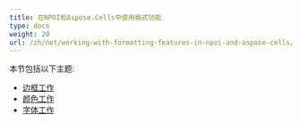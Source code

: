 ```yaml
---
title: 在NPOI和Aspose.Cells中使用格式功能
type: docs
weight: 20
url: /zh/net/working-with-formatting-features-in-npoi-and-aspose-cells/
---
```


本节包括以下主题:

- [边框工作](/cells/zh/net/working-with-borders/)
- [颜色工作](/cells/zh/net/working-with-colors/)
- [字体工作](/cells/zh/net/working-with-fonts/)
